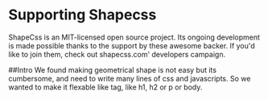 <h1>Supporting Shapecss</h1>
<p>ShapeCss is an MIT-licensed open source project. Its ongoing development is made possible thanks to the support by these awesome backer. 
If you'd like to join them, check out shapecss.com' developers campaign.</p>

##Intro
We found making geometrical shape is not easy but its cumbersome, and need to write many lines of css and javascripts. So we wanted to make it flexable like tag, like h1, h2 or p or body.
